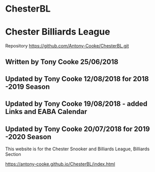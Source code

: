# ChesterBL
<h1>Chester Billiards League</h1>

Repository https://github.com/Antony-Cooke/ChesterBL.git

<h2>Written by Tony Cooke 25/06/2018</h2>
<h2>Updated by Tony Cooke 12/08/2018 for 2018 -2019 Season</h2>
<h2>Updated by Tony Cooke 19/08/2018 - added Links and EABA Calendar<h2>
<h2>Updated by Tony Cooke 20/07/2018 for 2019 -2020 Season</h2>

<p>This website is for the Chester Snooker and Billiards League, Billiards Section</p>

https://antony-cooke.github.io/ChesterBL/index.html


